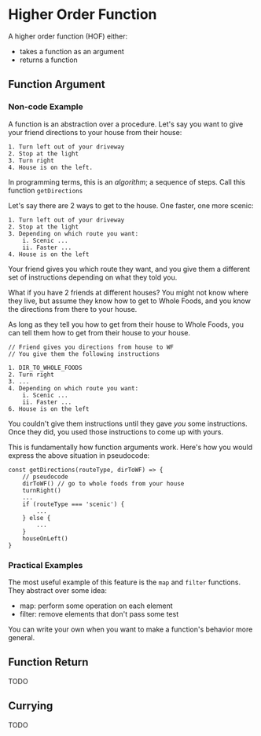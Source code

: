 # Higher Order Function
A higher order function (HOF) either:
- takes a function as an argument
- returns a function

## Function Argument
### Non-code Example
A function is an abstraction over a procedure. Let's say you want to give your friend directions to your house from their house:
```
1. Turn left out of your driveway
2. Stop at the light
3. Turn right
4. House is on the left.
```

In programming terms, this is an <i>algorithm</i>; a sequence of steps. Call this function `getDirections`

Let's say there are 2 ways to get to the house. One faster, one more scenic:
```
1. Turn left out of your driveway
2. Stop at the light
3. Depending on which route you want:
    i. Scenic ...
    ii. Faster ...
4. House is on the left
```
Your friend gives you which route they want, and you give them a different set of instructions depending on what they told you.

What if you have 2 friends at different houses? You might not know where they live, but assume they know how to get to Whole Foods, and you know the directions from there to your house.

As long as they tell you how to get from their house to Whole Foods, you can tell them how to get from their house to your house.
```
// Friend gives you directions from house to WF
// You give them the following instructions

1. DIR_TO_WHOLE_FOODS
2. Turn right
3. ...
4. Depending on which route you want:
    i. Scenic ...
    ii. Faster ...
6. House is on the left
```
You couldn't give them instructions until they gave <i>you</i> some instructions. Once they did, you used those instructions to come up with yours.

This is fundamentally how function arguments work. Here's how you would express the above situation in pseudocode:
```
const getDirections(routeType, dirToWF) => {
    // pseudocode
    dirToWF() // go to whole foods from your house
    turnRight()
    ...
    if (routeType === 'scenic') {
        ...
    } else {
        ...
    }
    houseOnLeft()
}
```
### Practical Examples
The most useful example of this feature is the `map` and `filter` functions.
They abstract over some idea:
- map: perform some operation on each element
- filter: remove elements that don't pass some test

You can write your own when you want to make a function's behavior more general.
## Function Return
TODO
## Currying
TODO